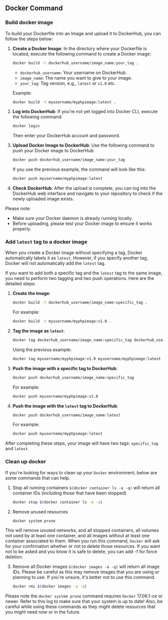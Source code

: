 ## Docker Command

### Build docker image
To build your Dockerfile into an Image and upload it to DockerHub, you can follow the steps below:

1. **Create a Docker Image**:
    In the directory where your Dockerfile is located, execute the following command to create a Docker image:

    ```bash
    docker build -t dockerhub_username/image_name:your_tag .
    ```

    - `dockerhub_username`: Your username on DockerHub.
    - `image_name`: The name you want to give to your image.
    - `your_tag`: Tag version, e.g., `latest` or `v1.0` etc.

    Example:

    ```bash
    docker build -t myusername/myphpimage:latest .
    ```

2. **Log into DockerHub**:
    If you're not yet logged into Docker CLI, execute the following command:

    ```bash
    docker login
    ```

    Then enter your DockerHub account and password.

3. **Upload Docker Image to DockerHub**:
    Use the following command to push your Docker image to DockerHub:

    ```bash
    docker push dockerhub_username/image_name:your_tag
    ```

    If you use the previous example, the command will look like this:

    ```bash
    docker push myusername/myphpimage:latest
    ```

4. **Check DockerHub**:
    After the upload is complete, you can log into the DockerHub web interface and navigate to your repository to check if the newly uploaded image exists.

Please note:
- Make sure your Docker daemon is already running locally.
- Before uploading, please test your Docker image to ensure it works properly.

### Add `latest` tag to a docker image
When you create a Docker image without specifying a tag, Docker automatically labels it as `latest`. However, if you specify another tag, Docker will not automatically add the `latest` tag.

If you want to add both a specific tag and the `latest` tag to the same image, you need to perform two tagging and two push operations. Here are the detailed steps:

1. **Create the image**:
    ```bash
    docker build -t dockerhub_username/image_name:specific_tag .
    ```

    For example:

    ```bash
    docker build -t myusername/myphpimage:v1.0 .
    ```

2. **Tag the image as `latest`**:
    ```bash
    docker tag dockerhub_username/image_name:specific_tag dockerhub_username/image_name:latest
    ```

    Using the previous example:

    ```bash
    docker tag myusername/myphpimage:v1.0 myusername/myphpimage:latest
    ```

3. **Push the image with a specific tag to DockerHub**:
    ```bash
    docker push dockerhub_username/image_name:specific_tag
    ```

    For example:

    ```bash
    docker push myusername/myphpimage:v1.0
    ```

4. **Push the image with the `latest` tag to DockerHub**:
    ```bash
    docker push dockerhub_username/image_name:latest
    ```

    For example:
    ```bash
    docker push myusername/myphpimage:latest
    ```

After completing these steps, your image will have two tags: `specific_tag` and `latest`.

### Clean up docker
If you're looking for ways to clean up your `Docker` environment, below are some commands that can help.

1. Stop all running containers
`$(docker container ls -a -q)` will return all container IDs (including those that have been stopped)
    ```bash
    docker stop $(docker container ls -a -q)
    ```

2. Remove unused resources
    ```bash
    docker system prune
    ```
This will remove unused networks, and all stopped containers, all volumes not used by at least one container, and all images without at least one container associated to them. When you run this command, `Docker` will ask for your confirmation whether or not to delete those resources. If you want not to be asked and you know it is safe to delete, you can add -f for force deletion.

3. Remove all Docker images
`$(docker images -a -q)` will return all image IDs.
    Please be careful as this may remove images that you are using or planning to use. If you're unsure, it's better not to use this command.
    ```bash
    docker rmi $(docker images -a -q)
    ```
Please note the `docker system prune` command requires `Docker` 17.06.1-ce or newer. Refer to this log to make sure that your system is up to date! Also, be careful while using these commands as they might delete resources that you might need now or in the future.
